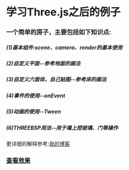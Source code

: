 # 学习Three.js之后的例子  
### 一个简单的房子，主要包括如下知识点:  
##### (1)基本组件:scene、camera、render的基本使用  
##### (2)自定义平面--参考地面的画法  
##### (3)自定义六面体，自己贴图--参考床的画法  
##### (4)事件的使用--onEvent  
##### (5)动画的使用--Tween  
##### (6)THREEBSP用法--用于墙上挖玻璃、门等操作  
更详细的解释参考:[我的博客](https://www.cnblogs.com/qlqwjy/category/1459042.html)  
### [查看效果](http://qiaoliqiang.cn/threejsDemo/html/originHouseWithBedAndWindowsAnnotationEnterRoom.html)
